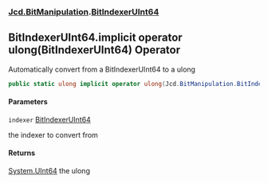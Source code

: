 ### [Jcd.BitManipulation](Jcd.BitManipulation.md 'Jcd.BitManipulation').[BitIndexerUInt64](Jcd.BitManipulation.BitIndexerUInt64.md 'Jcd.BitManipulation.BitIndexerUInt64')

## BitIndexerUInt64.implicit operator ulong(BitIndexerUInt64) Operator

Automatically convert from a BitIndexerUInt64 to a ulong

```csharp
public static ulong implicit operator ulong(Jcd.BitManipulation.BitIndexerUInt64 indexer);
```
#### Parameters

<a name='Jcd.BitManipulation.BitIndexerUInt64.op_Implicitulong(Jcd.BitManipulation.BitIndexerUInt64).indexer'></a>

`indexer` [BitIndexerUInt64](Jcd.BitManipulation.BitIndexerUInt64.md 'Jcd.BitManipulation.BitIndexerUInt64')

the indexer to convert from

#### Returns

[System.UInt64](https://docs.microsoft.com/en-us/dotnet/api/System.UInt64 'System.UInt64')
the ulong